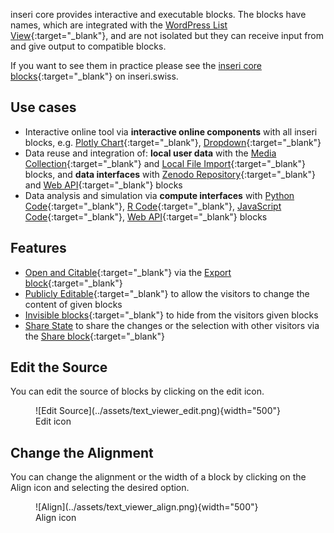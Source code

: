 inseri core provides interactive and executable blocks. The blocks have names, which are integrated with the [WordPress List View](https://wordpress.org/documentation/article/list-view/){:target="\_blank"}, and are not isolated but they can receive input from and give output to compatible blocks.

If you want to see them in practice please see the [inseri core blocks](https://inseri.swiss/showcase/#core-blocks){:target="\_blank"} on inseri.swiss.

## Use cases

- Interactive online tool via **interactive online components** with all inseri blocks, e.g. [Plotly Chart](./plotly.md){:target="\_blank"}, [Dropdown](./dropdown.md){:target="\_blank"}
- Data reuse and integration of: **local user data** with the [Media Collection](./mediaCollection.md){:target="\_blank"} and [Local File Import](./localFileImport.md){:target="\_blank"} blocks, and **data interfaces** with [Zenodo Repository](./zenodo.md){:target="\_blank"} and [Web API](./webApi.md){:target="\_blank"} blocks
- Data analysis and simulation via **compute interfaces** with [Python Code](./python.md){:target="\_blank"}, [R Code](./rCode.md){:target="\_blank"}, [JavaScript Code](./javascript.md){:target="\_blank"}, [Web API](./webApi.md){:target="\_blank"} blocks

## Features

- [Open and Citable](../features/open_citable.md){:target="\_blank"} via the [Export block](../blocks/export.md){:target="\_blank"}
- [Publicly Editable](../features/publicly_editable.md){:target="\_blank"} to allow the visitors to change the content of given blocks
- [Invisible blocks](../features/hide_invisible_blocks.md){:target="\_blank"} to hide from the visitors given blocks
- [Share State](../features/share_state.md) to share the changes or the selection with other visitors via the [Share block](../blocks/share.md){:target="\_blank"}

## Edit the Source

You can edit the source of blocks by clicking on the edit icon.

<figure markdown>
![Edit Source](../assets/text_viewer_edit.png){width="500"}
<figcaption>Edit icon</figcaption>
</figure>

## Change the Alignment

You can change the alignment or the width of a block by clicking on the Align icon and selecting the desired option.

<figure markdown>
![Align](../assets/text_viewer_align.png){width="500"}
<figcaption>Align icon</figcaption>
</figure>
